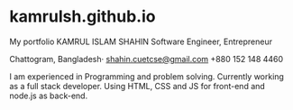 # kamrulsh.github.io
My portfolio
KAMRUL ISLAM SHAHIN
Software Engineer, Entrepreneur

Chattogram, Bangladesh·
 shahin.cuetcse@gmail.com
 +880 152 148 4460

I am experienced in Programming and problem solving. Currently working as a full stack developer. Using HTML, CSS and JS for front-end and node.js as back-end.
